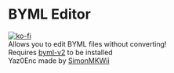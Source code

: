 # BYML Editor
[![ko-fi](https://www.ko-fi.com/img/donate_sm.png)](https://ko-fi.com/X8X0LUTH)<br>
Allows you to edit BYML files without converting!<br>
Requires [byml-v2](https://github.com/leoetlino/byml-v2) to be installed<br>
Yaz0Enc made by [SimonMKWii](https://github.com/simontime)

